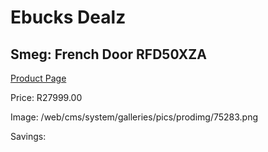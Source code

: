 
# Ebucks Dealz
## Smeg: French Door RFD50XZA
[Product Page](https://www.ebucks.com/web/shop/productSelected.do?prodId=1183684363&catId=1196429345)

Price: R27999.00

Image: /web/cms/system/galleries/pics/prodimg/75283.png

Savings: 


	